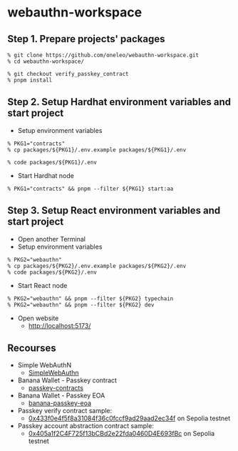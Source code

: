 # webauthn-workspace

## Step 1. Prepare projects' packages

```
% git clone https://github.com/oneleo/webauthn-workspace.git
% cd webauthn-workspace/

% git checkout verify_passkey_contract
% pnpm install
```

## Step 2. Setup Hardhat environment variables and start project

- Setup environment variables

```
% PKG1="contracts"
% cp packages/${PKG1}/.env.example packages/${PKG1}/.env

% code packages/${PKG1}/.env
```

- Start Hardhat node

```
% PKG1="contracts" && pnpm --filter ${PKG1} start:aa
```

## Step 3. Setup React environment variables and start project

- Open another Terminal
- Setup environment variables

```
% PKG2="webauthn"
% cp packages/${PKG2}/.env.example packages/${PKG2}/.env
% code packages/${PKG2}/.env
```

- Start React node

```
% PKG2="webauthn" && pnpm --filter ${PKG2} typechain
% PKG2="webauthn" && pnpm --filter ${PKG2} dev
```

- Open website
  - [http://localhost:5173/](http://localhost:5173/)

## Recourses

- Simple WebAuthN
  - [SimpleWebAuthn](https://github.com/MasterKale/SimpleWebAuthn)
- Banana Wallet - Passkey contract
  - [passkey-contracts](https://github.com/Banana-Wallet/passkey-contracts)
- Banana Wallet - Passkey EOA
  - [banana-passkey-eoa](https://github.com/Banana-Wallet/banana-passkey-eoa)
- Passkey verify contract sample:
  - [0x433f0e4f5f8a31084f36c0fccf9ad29aad2ec34f](https://sepolia.etherscan.io/address/0x433f0e4f5f8a31084f36c0fccf9ad29aad2ec34f#readContract) on Sepolia testnet
- Passkey account abstraction contract sample:
  - [0x405a1f2C4F725f13bCBd2e22fda0460D4E693fBc](https://sepolia.etherscan.io/address/0x405a1f2C4F725f13bCBd2e22fda0460D4E693fBc) on Sepolia testnet
